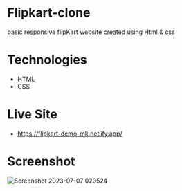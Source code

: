 # Flipkart-clone
basic responsive flipKart website created using Html &amp; css

# Technologies
* HTML
* CSS

# Live Site
- https://flipkart-demo-mk.netlify.app/

# Screenshot
![Screenshot 2023-07-07 020524](https://github.com/Evilking009/Flipkart-clone/assets/4027728/704d7e63-ad94-4421-8f4a-3cc9b03356a4)

